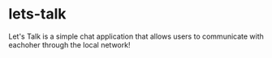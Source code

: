 # lets-talk
Let's Talk is a simple chat application that allows users to communicate with eachoher through the local network!
